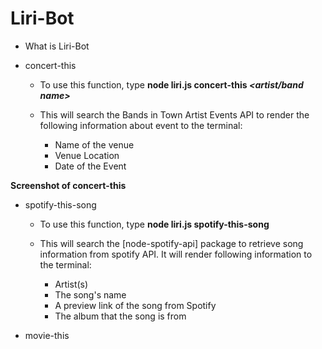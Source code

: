 # Liri-Bot

- What is Liri-Bot


- concert-this
  - To use this function, type **node liri.js concert-this *<artist/band name>***

  * This will search the Bands in Town Artist Events API to render the following information about event to the terminal:

    * Name of the venue
    * Venue Location
    * Date of the Event

**Screenshot of concert-this**

- spotify-this-song
  - To use this function, type **node liri.js spotify-this-song *<song name>***

  * This will search the [node-spotify-api] package to retrieve song information from spotify API. It will render following information to the terminal:

    * Artist(s)
    * The song's name
    * A preview link of the song from Spotify
    * The album that the song is from

- movie-this

